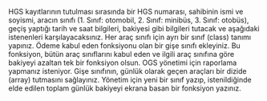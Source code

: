 
HGS kayıtlarının tutulması sırasında bir HGS numarası, sahibinin ismi ve soyismi, 
aracın sınıfı (1. Sınıf: otomobil, 2. Sınıf: minibüs, 3. Sınıf: otobüs), geçiş yaptığı tarih ve saat bilgileri, 
bakiyesi gibi bilgileri tutacak ve aşağıdaki istenenleri karşılayacaksınız.
Her araç sınıfı için ayrı bir sınıf (class) tanımı yapınız.
Ödeme kabul eden fonksiyonu olan bir gişe sınıfı ekleyiniz. Bu fonksiyon, bütün araç sınıflarını kabul eden ve 
ilgili araç sınıfına göre bakiyeyi azaltan tek bir fonksiyon olsun.
OGS yönetimi  için raporlama yapmanız isteniyor. Gişe sınıfının, günlük olarak geçen araçları bir dizide (array)
tutmasını sağlayınız. Yönetim için yeni bir sınıf yazıp, istenildiğinde elde edilen toplam günlük bakiyeyi ekrana 
basan bir fonksiyon yazınız.

